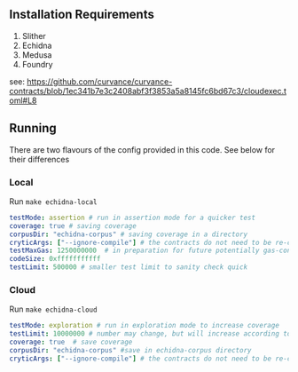 ## Installation Requirements

1. Slither 
2. Echidna 
3. Medusa 
4. Foundry 
   
see: 
https://github.com/curvance/curvance-contracts/blob/1ec341b7e3c2408abf3f3853a5a8145fc6bd67c3/cloudexec.toml#L8

## Running 
There are two flavours of the config provided in this code. See below for their differences 

### Local 
Run `make echidna-local`
```yaml 
testMode: assertion # run in assertion mode for a quicker test 
coverage: true # saving coverage  
corpusDir: "echidna-corpus" # saving coverage in a directory 
cryticArgs: ["--ignore-compile"] # the contracts do not need to be re-compiled 
testMaxGas: 1250000000  # in preparation for future potentially gas-consuming operations 
codeSize: 0xfffffffffff 
testLimit: 500000 # smaller test limit to sanity check quick 
```

### Cloud 
Run `make echidna-cloud`
```yaml
testMode: exploration # run in exploration mode to increase coverage 
testLimit: 10000000 # number may change, but will increase according to coverage   
coverage: true  # save coverage
corpusDir: "echidna-corpus" #save in echidna-corpus directory 
cryticArgs: ["--ignore-compile"] # the contracts do not need to be re-compiled 
```

